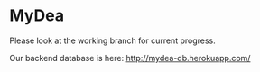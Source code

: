 # MyDea
Please look at the working branch for current progress.

Our backend database is here: http://mydea-db.herokuapp.com/
